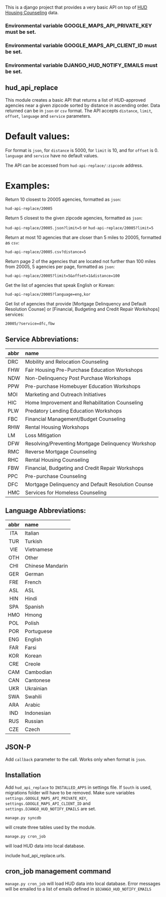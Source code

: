 This is a django project that provides a very basic API on top of [HUD Housing Counseling](http://portal.hud.gov/hudportal/HUD?src=/program_offices/housing/sfh/hcc)
 data.

### Environmental variable GOOGLE_MAPS_API_PRIVATE_KEY must be set.

### Environmental variable GOOGLE_MAPS_API_CLIENT_ID must be set.

### Environmental variable DJANGO_HUD_NOTIFY_EMAILS must be set.

## hud_api_replace

This module creates a basic API that returns a list of HUD-approved agencies near a given zipcode sorted by
distance in ascending order. Data returned can be in `json` or `csv` format. The API accepts `distance`, `limit`,
`offset`, `language` and `service` parameters.

# Default values:

For format is `json`, for `distance` is 5000, for `limit` is 10, and for `offset` is 0. `language` and `service`
have no default values.

The API can be accessed from `hud-api-replace/:zipcode` address.

# Examples:

Return 10 closest to 20005 agencies, formatted as `json`:

`hud-api-replace/20005`

Return 5 closest to the given zipcode agencies, formatted as `json`:

`hud-api-replace/20005.json?limit=5` or `hud-api-replace/20005?limit=5`

Return at most 10 agencies that are closer than 5 miles to 20005, formatted as `csv`:

`hud-api-replace/20005.csv?distance=5`

Return page 2 of the agencies that are located not further than 100 miles from 20005, 5 agencies per page,
formatted as `json`:

`hud-api-replace/20005?limit=5&offset=1&distance=100`

Get the list of agencies that speak English or Korean:

`hud-api-replace/20005?language=eng,kor`

Get list of agencies that provide [Mortgage Delinquency and Default Resolution Counse] or [Financial, Budgeting
and Credit Repair Workshops] services:

`20005/?service=dfc,fbw`

## Service Abbreviations:

| abbr | name                                               |
|:---- |:-------------------------------------------------- |
| DRC  | Mobility and Relocation Counseling                 |
| FHW  | Fair Housing Pre-Purchase Education Workshops      |
| NDW  | Non-Delinquency Post Purchase Workshops            |
| PPW  | Pre-purchase Homebuyer Education Workshops         |
| MOI  | Marketing and Outreach Initiatives                 |
| HIC  | Home Improvement and Rehabilitation Counseling     |
| PLW  | Predatory Lending Education Workshops              |
| FBC  | Financial Management/Budget Counseling             |
| RHW  | Rental Housing Workshops                           |
| LM   | Loss Mitigation                                    |
| DFW  | Resolving/Preventing Mortgage Delinquency Workshop |
| RMC  | Reverse Mortgage Counseling                        |
| RHC  | Rental Housing Counseling                          |
| FBW  | Financial, Budgeting and Credit Repair Workshops   |
| PPC  | Pre-purchase Counseling                            |
| DFC  | Mortgage Delinquency and Default Resolution Counse |
| HMC  | Services for Homeless Counseling                   |

## Language Abbreviations:

| abbr | name             |
|:----:|:---------------- |
| ITA  | Italian          |
| TUR  | Turkish          |
| VIE  | Vietnamese       |
| OTH  | Other            |
| CHI  | Chinese Mandarin |
| GER  | German           |
| FRE  | French           |
| ASL  | ASL              |
| HIN  | Hindi            |
| SPA  | Spanish          |
| HMO  | Hmong            |
| POL  | Polish           |
| POR  | Portuguese       |
| ENG  | English          |
| FAR  | Farsi            |
| KOR  | Korean           |
| CRE  | Creole           |
| CAM  | Cambodian        |
| CAN  | Cantonese        |
| UKR  | Ukrainian        |
| SWA  | Swahili          |
| ARA  | Arabic           |
| IND  | Indonesian       |
| RUS  | Russian          |
| CZE  | Czech            |

## JSON-P

Add `callback` parameter to the call. Works only when format is `json`.

## Installation

Add `hud_api_replace` to `INSTALLED_APPS` in settings file. If `South` is used, migrations folder will have to be
removed. Make sure variables `settings.GOOGLE_MAPS_API_PRIVATE_KEY`, `settings.GOOGLE_MAPS_API_CLIENT_ID` and
`settings.DJANGO_HUD_NOTIFY_EMAILS` are set.

`manage.py syncdb`

will create three tables used by the module.

`manage.py cron_job`

will load HUD data into local database.

include hud_api_replace.urls.

## cron_job management command

`manage.py cron_job` will load HUD data into local database. Error messages will be emailed to a list of emails
defined in `$DJANGO_HUD_NOTIFY_EMAILS`

